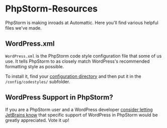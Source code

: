 PhpStorm-Resources
==================

PhpStorm is making inroads at Automattic. Here you'll find various helpful files we've made.


WordPress.xml
-------------

`WordPress.xml` is the PhpStorm code style configuration file that some of us use. It tells PhpStorm to as closely match WordPress's recommended formatting style as possible.

To install it, find your [configuration directory](http://www.jetbrains.com/phpstorm/webhelp/project-and-ide-settings.html) and then put it in the `/config/codestyles/` subfolder.

WordPress Support in PhpStorm?
---------
If you are a PhpStorm user and a WordPress developer [consider letting JetBrains know](http://youtrack.jetbrains.com/issue/WI-852) that specific support of WordPress in PhpStorm would be greatly appreciated. Vote it up!
